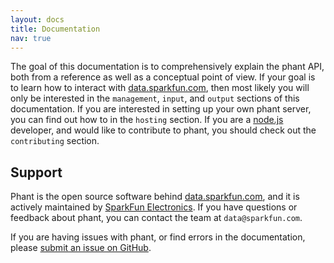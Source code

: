 ```yaml
---
layout: docs
title: Documentation
nav: true
---
```


The goal of this documentation is to comprehensively explain the phant API,
both from a reference as well as a conceptual point of view.  If your goal
is to learn how to interact with [data.sparkfun.com](http://data.sparkfun.com),
then most likely you will only be interested in the `management`, `input`, and `output`
sections of this documentation.  If you are interested in setting up your own phant
server, you can find out how to in the `hosting` section.  If you are a [node.js](http://nodejs.org)
developer, and would like to contribute to phant, you should check out the `contributing` section.

## Support
Phant is the open source software behind [data.sparkfun.com](https://data.sparkfun.com),
and it is actively maintained by [SparkFun Electronics](https://sparkfun.com). If
you have questions or feedback about phant, you can contact the team at `data@sparkfun.com`.

If you are having issues with phant, or find errors in the documentation, please
[submit an issue on GitHub](https://github.com/sparkfun/phant/issues).
